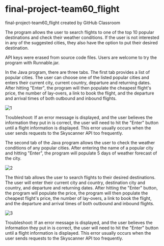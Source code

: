 # final-project-team60_flight
final-project-team60_flight created by GitHub Classroom

The program allows the user to search flights to one of the top 10 popular destinations and check their weather conditions. If the user is not interested in any of the suggested cities, they also have the option to put their desired destination. 

API keys were erased from source code files. Users are welcome to try the program with Runnable.jar.

In the Java program, there are three tabs. The first tab provides a list of popular cities. The user can choose one of the listed popular cities and enters their current city, current country, departure and returning dates. After hitting "Enter", the program will then populate the cheapest flight's price, the number of lay-overs, a link to book the flight, and the departure and arrival times of both outbound and inbound flights.

![1](https://user-images.githubusercontent.com/45375527/70186884-bdea0e00-16a1-11ea-9564-680c9e2a334f.PNG)

Troubleshoot:
If an error message is displayed, and the user believes the information they put in is correct, the user will need to hit the "Enter" button until a flight information is displayed. This error usually occurs when the user sends requests to the Skyscanner API too frequently.

The second tab of the Java program allows the user to check the weather conditions of any popular cities. After entering the name of a popular city and hitting "Enter", the program will populate 5 days of weather forecast of the city.

![2](https://user-images.githubusercontent.com/45375527/70187507-40270200-16a3-11ea-95ac-2c711c91158b.PNG)

The third tab allows the user to search flights to their desired destinations. The user will enter their current city and country, destination city and country, and departure and returning dates. After hitting the "Enter" button, the program will populate the price, the program will then populate the cheapest flight's price, the number of lay-overs, a link to book the flight, and the departure and arrival times of both outbound and inbound flights.

![3](https://user-images.githubusercontent.com/45375527/70187776-e70b9e00-16a3-11ea-86e7-d7b416d3dc72.PNG)

Troubleshoot:
If an error message is displayed, and the user believes the information they put in is correct, the user will need to hit the "Enter" button until a flight information is displayed. This error usually occurs when the user sends requests to the Skyscanner API too frequently.
